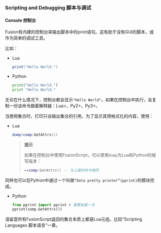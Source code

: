### Scripting and Debugging 脚本与调试

#### Console 控制台

Fusion有内建的控制台来输出脚本中的print语句。这有助于没有GUI的脚本，或作为简单的调试工具。

比如：

- Lua

  ```Lua
  print("Hello World.")
  ```

- Python

  ```Python
  print("Hello World.")
  print "Hello World."
  ```

无论在什么情况下，控制台都会显示`"Hello World"`。如果在控制台中执行，会复制一份该命令跟着解释器：Lua>，Py2>，Py3>。

当使用集合时，打印只会输出集合的引用，为了显示其预格式化的内容，使用：

- Lua

  ```Lua
  dump(comp:GetAttrs())
  ```

  > **提示**
  >
  > 如果在控制台中使用FusionScript，可以使用`dump`为Lua和Python的缩写版本：
  >
  > ```Lua
  > ==comp:GetAttrs() -- 与上面的命令相同
  > ```

同样也可以在Python中通过一个叫做`“Data pretty printer”(pprint)`的模块完成。

- Python

  ```Python
  from pprint import pprint # 需要加载一次
  pprint(comp.GetAttrs())
  ```

请留意所有FusionScript返回的集合本质上都是Lua元组。比较“Scripting Languages 脚本语言”一章。